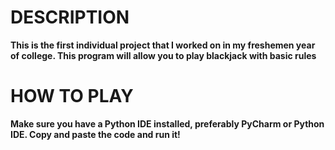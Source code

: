 # DESCRIPTION

**This is the first individual project that I worked on in my freshemen year of college.
This program will allow you to play blackjack with basic rules**

# HOW TO PLAY

**Make sure you have a Python IDE installed, preferably PyCharm or Python IDE.
Copy and paste the code and run it!**
